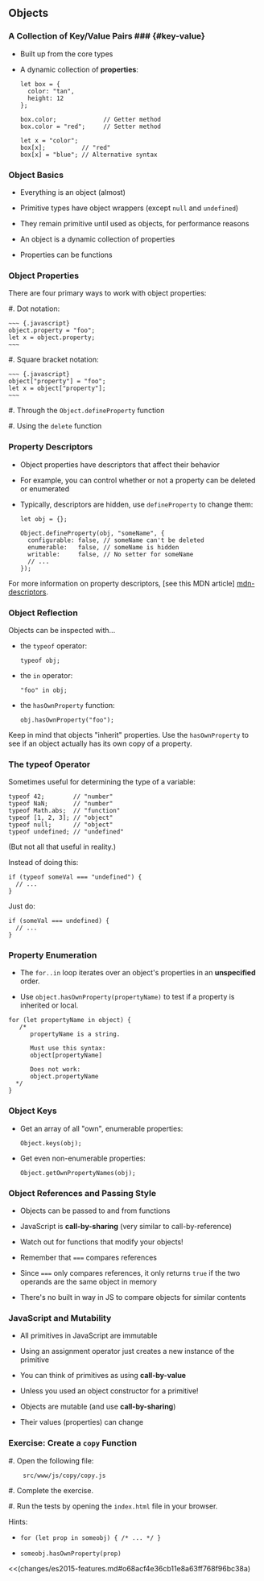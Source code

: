 ## Objects

### A Collection of Key/Value Pairs ### {#key-value}

  - Built up from the core types

  - A dynamic collection of **properties**:

    ~~~ {.javascript}
    let box = {
      color: "tan",
      height: 12
    };

    box.color;             // Getter method
    box.color = "red";     // Setter method

    let x = "color";
    box[x];          // "red"
    box[x] = "blue"; // Alternative syntax
    ~~~

### Object Basics

  - Everything is an object (almost)

  - Primitive types have object wrappers (except `null` and `undefined`)

  - They remain primitive until used as objects, for performance reasons

  - An object is a dynamic collection of properties

  - Properties can be functions

### Object Properties

There are four primary ways to work with object properties:

  #. Dot notation:

    ~~~ {.javascript}
    object.property = "foo";
    let x = object.property;
    ~~~

  #. Square bracket notation:

    ~~~ {.javascript}
    object["property"] = "foo";
    let x = object["property"];
    ~~~

  #. Through the `Object.defineProperty` function

  #. Using the `delete` function

### Property Descriptors

  - Object properties have descriptors that affect their behavior

  - For example, you can control whether or not a property can be
    deleted or enumerated

  - Typically, descriptors are hidden, use `defineProperty` to change
    them:

    ~~~ {.javascript}
    let obj = {};

    Object.defineProperty(obj, "someName", {
      configurable: false, // someName can't be deleted
      enumerable:   false, // someName is hidden
      writable:     false, // No setter for someName
      // ...
    });
    ~~~

<div class="notes">

For more information on property descriptors,
[see this MDN article] [mdn-descriptors].

[mdn-descriptors]: https://developer.mozilla.org/en-US/docs/Web/JavaScript/Reference/Global_Objects/Object/defineProperty

</div>

### Object Reflection

Objects can be inspected with...

  - the `typeof` operator:

    ~~~ {.javascript}
    typeof obj;
    ~~~

  - the `in` operator:

    ~~~ {.javascript}
    "foo" in obj;
    ~~~

  - the `hasOwnProperty` function:

    ~~~ {.javascript}
    obj.hasOwnProperty("foo");
    ~~~

Keep in mind that objects "inherit" properties. Use the `hasOwnProperty`
to see if an object actually has its own copy of a property.

### The typeof Operator

Sometimes useful for determining the type of a variable:

~~~ {.javascript}
typeof 42;        // "number"
typeof NaN;       // "number"
typeof Math.abs;  // "function"
typeof [1, 2, 3]; // "object"
typeof null;      // "object"
typeof undefined; // "undefined"
~~~

(But not all that useful in reality.)

<div class="notes">

Instead of doing this:

~~~ {.javascript}
if (typeof someVal === "undefined") {
  // ...
}
~~~

Just do:

~~~ {.javascript}
if (someVal === undefined) {
  // ...
}
~~~

</div>

### Property Enumeration

  - The `for..in` loop iterates over an object's properties in an
    **unspecified** order.

  - Use `object.hasOwnProperty(propertyName)` to test if a property is
    inherited or local.

~~~ {.javascript}
for (let propertyName in object) {
   /*
      propertyName is a string.

      Must use this syntax:
      object[propertyName]

      Does not work:
      object.propertyName
  */
}
~~~

### Object Keys

  - Get an array of all "own", enumerable properties:

    ~~~ {.javascript}
    Object.keys(obj);
    ~~~

  - Get even non-enumerable properties:

    ~~~ {.javascript}
    Object.getOwnPropertyNames(obj);
    ~~~

### Object References and Passing Style

  - Objects can be passed to and from functions

  - JavaScript is **call-by-sharing** (very similar to
    call-by-reference)

  - Watch out for functions that modify your objects!

  - Remember that `===` compares references

  - Since `===` only compares references, it only returns `true` if the
    two operands are the same object in memory

  - There's no built in way in JS to compare objects for similar
    contents

### JavaScript and Mutability

  - All primitives in JavaScript are immutable

  - Using an assignment operator just creates a new instance of the
    primitive

  - You can think of primitives as using **call-by-value**

  - Unless you used an object constructor for a primitive!

  - Objects are mutable (and use **call-by-sharing**)

  - Their values (properties) can change

### Exercise: Create a `copy` Function

  #. Open the following file:

        src/www/js/copy/copy.js

  #. Complete the exercise.

  #. Run the tests by opening the `index.html` file in your browser.

Hints:

  - `for (let prop in someobj) { /* ... */ }`

  - `someobj.hasOwnProperty(prop)`


<<(changes/es2015-features.md#o68acf4e36cb11e8a63ff768f96bc38a)
